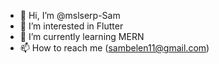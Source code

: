 - 👋 Hi, I’m @mslserp-Sam
- 👀 I’m interested in Flutter
- 🌱 I’m currently learning MERN
- 📫 How to reach me (sambelen11@gmail.com)

<!---
mslserp-Sam/mslserp-Sam is a ✨ special ✨ repository because its `README.md` (this file) appears on your GitHub profile.
You can click the Preview link to take a look at your changes.
--->
